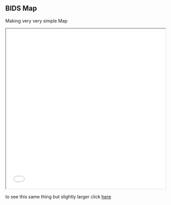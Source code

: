 ## BIDS Map 
Making very very simple Map 

<iframe src="index.html" height="500" width="500"></iframe>

to see this same thing but slightly larger click [here](index.html)
